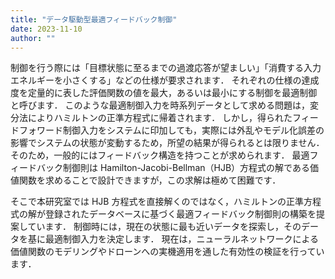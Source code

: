 ```yaml
---
title: "データ駆動型最適フィードバック制御"
date: 2023-11-10
author: ""
---
```




制御を行う際には「目標状態に至るまでの過渡応答が望ましい」「消費する入力エネルギーを小さくする」などの仕様が要求されます．
それぞれの仕様の達成度を定量的に表した評価関数の値を最大，あるいは最小にする制御を最適制御と呼びます．
このような最適制御入力を時系列データとして求める問題は，変分法によりハミルトンの正準方程式に帰着されます．
しかし，得られたフィードフォワード制御入力をシステムに印加しても，実際には外乱やモデル化誤差の影響でシステムの状態が変動するため，所望の結果が得られるとは限りません．
そのため，一般的にはフィードバック構造を持つことが求められます．
最適フィードバック制御則は Hamilton-Jacobi-Bellman（HJB）方程式の解である価値関数を求めることで設計できますが，この求解は極めて困難です．

そこで本研究室では HJB 方程式を直接解くのではなく，ハミルトンの正準方程式の解が登録されたデータベースに基づく最適フィードバック制御則の構築を提案しています．
制御時には，現在の状態に最も近いデータを探索し，そのデータを基に最適制御入力を決定します．
現在は，ニューラルネットワークによる価値関数のモデリングやドローンへの実機適用を通した有効性の検証を行っています．